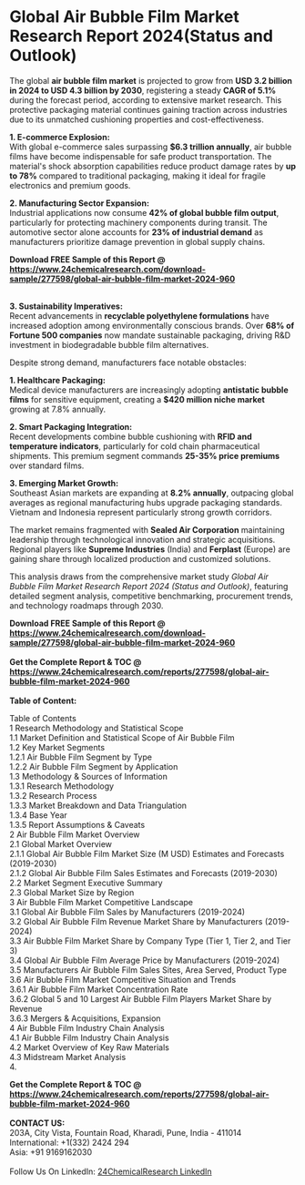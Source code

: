 <h1>Global Air Bubble Film Market Research Report 2024(Status and Outlook)</h1><p>The global <strong>air bubble film market</strong> is projected to grow from <strong>USD 3.2 billion in 2024 to USD 4.3 billion by 2030</strong>, registering a steady <strong>CAGR of 5.1%</strong> during the forecast period, according to extensive market research. This protective packaging material continues gaining traction across industries due to its unmatched cushioning properties and cost-effectiveness.</p><p><strong>1. E-commerce Explosion:</strong><br>
With global e-commerce sales surpassing <strong>$6.3 trillion annually</strong>, air bubble films have become indispensable for safe product transportation. The material's shock absorption capabilities reduce product damage rates by <strong>up to 78%</strong> compared to traditional packaging, making it ideal for fragile electronics and premium goods.</p><p><strong>2. Manufacturing Sector Expansion:</strong><br>
Industrial applications now consume <strong>42% of global bubble film output</strong>, particularly for protecting machinery components during transit. The automotive sector alone accounts for <strong>23% of industrial demand</strong> as manufacturers prioritize damage prevention in global supply chains.</p><div><b>Download FREE Sample of this Report @ 
            <a href="https://www.24chemicalresearch.com/download-sample/277598/global-air-bubble-film-market-2024-960">
            https://www.24chemicalresearch.com/download-sample/277598/global-air-bubble-film-market-2024-960</a></b></div><br><p><strong>3. Sustainability Imperatives:</strong><br>
Recent advancements in <strong>recyclable polyethylene formulations</strong> have increased adoption among environmentally conscious brands. Over <strong>68% of Fortune 500 companies</strong> now mandate sustainable packaging, driving R&amp;D investment in biodegradable bubble film alternatives.</p><p>Despite strong demand, manufacturers face notable obstacles:</p><p><strong>1. Healthcare Packaging:</strong><br>
Medical device manufacturers are increasingly adopting <strong>antistatic bubble films</strong> for sensitive equipment, creating a <strong>$420 million niche market</strong> growing at 7.8% annually.</p><p><strong>2. Smart Packaging Integration:</strong><br>
Recent developments combine bubble cushioning with <strong>RFID and temperature indicators</strong>, particularly for cold chain pharmaceutical shipments. This premium segment commands <strong>25-35% price premiums</strong> over standard films.</p><p><strong>3. Emerging Market Growth:</strong><br>
Southeast Asian markets are expanding at <strong>8.2% annually</strong>, outpacing global averages as regional manufacturing hubs upgrade packaging standards. Vietnam and Indonesia represent particularly strong growth corridors.</p><p>The market remains fragmented with <strong>Sealed Air Corporation</strong> maintaining leadership through technological innovation and strategic acquisitions. Regional players like <strong>Supreme Industries</strong> (India) and <strong>Ferplast</strong> (Europe) are gaining share through localized production and customized solutions.</p><p>This analysis draws from the comprehensive market study <em>Global Air Bubble Film Market Research Report 2024 (Status and Outlook)</em>, featuring detailed segment analysis, competitive benchmarking, procurement trends, and technology roadmaps through 2030.</p><div><b>Download FREE Sample of this Report @ 
            <a href="https://www.24chemicalresearch.com/download-sample/277598/global-air-bubble-film-market-2024-960">
            https://www.24chemicalresearch.com/download-sample/277598/global-air-bubble-film-market-2024-960</a></b></div><br><div><b>Get the Complete Report & TOC @ 
            <a href="https://www.24chemicalresearch.com/reports/277598/global-air-bubble-film-market-2024-960">
            https://www.24chemicalresearch.com/reports/277598/global-air-bubble-film-market-2024-960</a></b></div><br>
            <b>Table of Content:</b><p>Table of Contents<br />
1 Research Methodology and Statistical Scope<br />
1.1 Market Definition and Statistical Scope of Air Bubble Film<br />
1.2 Key Market Segments<br />
1.2.1 Air Bubble Film Segment by Type<br />
1.2.2 Air Bubble Film Segment by Application<br />
1.3 Methodology & Sources of Information<br />
1.3.1 Research Methodology<br />
1.3.2 Research Process<br />
1.3.3 Market Breakdown and Data Triangulation<br />
1.3.4 Base Year<br />
1.3.5 Report Assumptions & Caveats<br />
2 Air Bubble Film Market Overview<br />
2.1 Global Market Overview<br />
2.1.1 Global Air Bubble Film Market Size (M USD) Estimates and Forecasts (2019-2030)<br />
2.1.2 Global Air Bubble Film Sales Estimates and Forecasts (2019-2030)<br />
2.2 Market Segment Executive Summary<br />
2.3 Global Market Size by Region<br />
3 Air Bubble Film Market Competitive Landscape<br />
3.1 Global Air Bubble Film Sales by Manufacturers (2019-2024)<br />
3.2 Global Air Bubble Film Revenue Market Share by Manufacturers (2019-2024)<br />
3.3 Air Bubble Film Market Share by Company Type (Tier 1, Tier 2, and Tier 3)<br />
3.4 Global Air Bubble Film Average Price by Manufacturers (2019-2024)<br />
3.5 Manufacturers Air Bubble Film Sales Sites, Area Served, Product Type<br />
3.6 Air Bubble Film Market Competitive Situation and Trends<br />
3.6.1 Air Bubble Film Market Concentration Rate<br />
3.6.2 Global 5 and 10 Largest Air Bubble Film Players Market Share by Revenue<br />
3.6.3 Mergers & Acquisitions, Expansion<br />
4 Air Bubble Film Industry Chain Analysis<br />
4.1 Air Bubble Film Industry Chain Analysis<br />
4.2 Market Overview of Key Raw Materials<br />
4.3 Midstream Market Analysis<br />
4.</p><div><b>Get the Complete Report & TOC @ 
            <a href="https://www.24chemicalresearch.com/reports/277598/global-air-bubble-film-market-2024-960">
            https://www.24chemicalresearch.com/reports/277598/global-air-bubble-film-market-2024-960</a></b></div><br><b>CONTACT US:</b><br>
            203A, City Vista, Fountain Road, Kharadi, Pune, India - 411014<br>
            International: +1(332) 2424 294<br>
            Asia: +91 9169162030 <br><br>
            Follow Us On LinkedIn: <a href="https://www.linkedin.com/company/24chemicalresearch/">24ChemicalResearch LinkedIn</a>